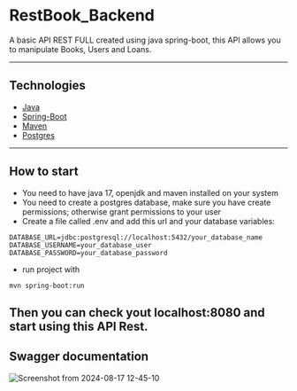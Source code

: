 # RestBook_Backend

A basic API REST FULL created using java spring-boot, this API allows you to manipulate  Books, Users and Loans.

---

## Technologies

- [Java](https://docs.oracle.com/en/java/javase/22/)
- [Spring-Boot](https://spring.io/projects/spring-boot)
- [Maven](https://mvnrepository.com/)
- [Postgres](https://www.postgresql.org/)

---

## How to start

- You need to have java 17, openjdk and maven installed on your system
- You need to create a postgres database, make sure you have create permissions; otherwise grant permissions to your user
- Create a file called .env and add this url and your database variables:  
```
DATABASE_URL=jdbc:postgresql://localhost:5432/your_database_name  
DATABASE_USERNAME=your_database_user  
DATABASE_PASSWORD=your_database_password
```
- run project with  
```
mvn spring-boot:run
```
Then you can check yout localhost:8080 and start using this API Rest.
---

## Swagger documentation
![Screenshot from 2024-08-17 12-45-10](https://github.com/user-attachments/assets/6edaa621-775f-4609-953c-6158e20ca333)

